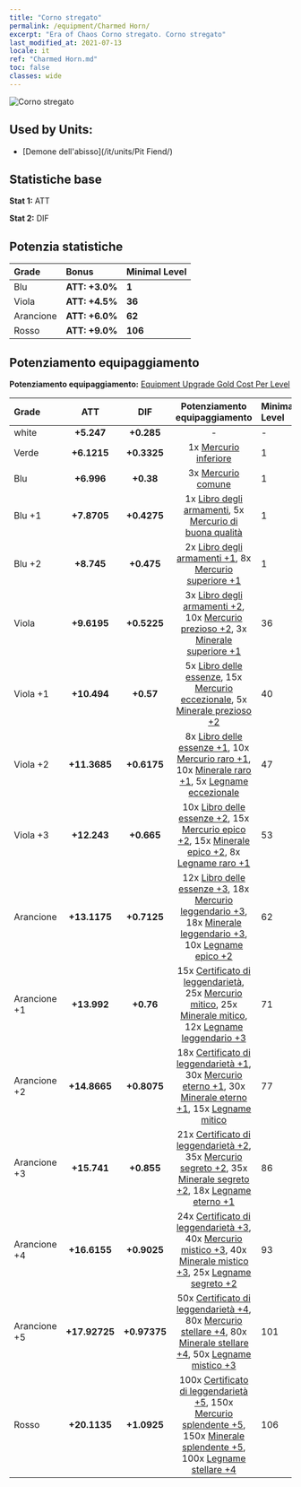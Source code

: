 ```yaml
---
title: "Corno stregato"
permalink: /equipment/Charmed Horn/
excerpt: "Era of Chaos Corno stregato. Corno stregato"
last_modified_at: 2021-07-13
locale: it
ref: "Charmed Horn.md"
toc: false
classes: wide
---
```


  ![Corno stregato](/images/e/e_5053.png)

## Used by Units:

* [Demone dell'abisso](/it/units/Pit Fiend/) 


## Statistiche base
 **Stat 1:** ATT

 **Stat 2:** DIF

## Potenzia statistiche

  |     Grade    |   Bonus | Minimal Level | 
  |:-------------|:--------|:--------------| 
  | Blu | **ATT: +3.0%** | **1** | 
  | Viola | **ATT: +4.5%** | **36** | 
  | Arancione | **ATT: +6.0%** | **62** | 
  | Rosso | **ATT: +9.0%** | **106** | 


## Potenziamento equipaggiamento
 **Potenziamento equipaggiamento:** [Equipment Upgrade Gold Cost Per Level](/equipment/EquipmentUpgradeCostPerLevel/) 

  |          Grade      | ATT | DIF | Potenziamento equipaggiamento | Minimal Level |
  |:--------------------|:---------:|:---------:|:----------------:|:--------------|
  | white | **+5.247** | **+0.285** | - | - |
  | Verde | **+6.1215** | **+0.3325** | 1x [Mercurio inferiore](/ItemsIT/mat_2/) | 1 |
  | Blu | **+6.996** | **+0.38** | 3x [Mercurio comune](/ItemsIT/mat_8/) | 1 |
  | Blu +1 | **+7.8705** | **+0.4275** | 1x [Libro degli armamenti](/ItemsIT/mat_18/), 5x [Mercurio di buona qualità](/ItemsIT/mat_14/) | 1 |
  | Blu +2 | **+8.745** | **+0.475** | 2x [Libro degli armamenti +1](/ItemsIT/mat_25/), 8x [Mercurio superiore +1](/ItemsIT/mat_21/) | 1 |
  | Viola | **+9.6195** | **+0.5225** | 3x [Libro degli armamenti +2](/ItemsIT/mat_32/), 10x [Mercurio prezioso +2](/ItemsIT/mat_28/), 3x [Minerale superiore +1](/ItemsIT/mat_19/) | 36 |
  | Viola +1 | **+10.494** | **+0.57** | 5x [Libro delle essenze](/ItemsIT/mat_39/), 15x [Mercurio eccezionale](/ItemsIT/mat_35/), 5x [Minerale prezioso +2](/ItemsIT/mat_26/) | 40 |
  | Viola +2 | **+11.3685** | **+0.6175** | 8x [Libro delle essenze +1](/ItemsIT/mat_46/), 10x [Mercurio raro +1](/ItemsIT/mat_42/), 10x [Minerale raro +1](/ItemsIT/mat_40/), 5x [Legname eccezionale](/ItemsIT/mat_34/) | 47 |
  | Viola +3 | **+12.243** | **+0.665** | 10x [Libro delle essenze +2](/ItemsIT/mat_53/), 15x [Mercurio epico +2](/ItemsIT/mat_49/), 15x [Minerale epico +2](/ItemsIT/mat_47/), 8x [Legname raro +1](/ItemsIT/mat_41/) | 53 |
  | Arancione | **+13.1175** | **+0.7125** | 12x [Libro delle essenze +3](/ItemsIT/mat_60/), 18x [Mercurio leggendario +3](/ItemsIT/mat_56/), 18x [Minerale leggendario +3](/ItemsIT/mat_54/), 10x [Legname epico +2](/ItemsIT/mat_48/) | 62 |
  | Arancione +1 | **+13.992** | **+0.76** | 15x [Certificato di leggendarietà](/ItemsIT/mat_67/), 25x [Mercurio mitico](/ItemsIT/mat_63/), 25x [Minerale mitico](/ItemsIT/mat_61/), 12x [Legname leggendario +3](/ItemsIT/mat_55/) | 71 |
  | Arancione +2 | **+14.8665** | **+0.8075** | 18x [Certificato di leggendarietà +1](/ItemsIT/mat_74/), 30x [Mercurio eterno +1](/ItemsIT/mat_70/), 30x [Minerale eterno +1](/ItemsIT/mat_68/), 15x [Legname mitico](/ItemsIT/mat_62/) | 77 |
  | Arancione +3 | **+15.741** | **+0.855** | 21x [Certificato di leggendarietà +2](/ItemsIT/mat_81/), 35x [Mercurio segreto +2](/ItemsIT/mat_77/), 35x [Minerale segreto +2](/ItemsIT/mat_75/), 18x [Legname eterno +1](/ItemsIT/mat_69/) | 86 |
  | Arancione +4 | **+16.6155** | **+0.9025** | 24x [Certificato di leggendarietà +3](/ItemsIT/mat_88/), 40x [Mercurio mistico +3](/ItemsIT/mat_84/), 40x [Minerale mistico +3](/ItemsIT/mat_82/), 25x [Legname segreto +2](/ItemsIT/mat_76/) | 93 |
  | Arancione +5 | **+17.92725** | **+0.97375** | 50x [Certificato di leggendarietà +4](/ItemsIT/mat_95/), 80x [Mercurio stellare +4](/ItemsIT/mat_91/), 80x [Minerale stellare +4](/ItemsIT/mat_89/), 50x [Legname mistico +3](/ItemsIT/mat_83/) | 101 |
  | Rosso | **+20.1135** | **+1.0925** | 100x [Certificato di leggendarietà +5](/ItemsIT/mat_102/), 150x [Mercurio splendente +5](/ItemsIT/mat_98/), 150x [Minerale splendente +5](/ItemsIT/mat_96/), 100x [Legname stellare +4](/ItemsIT/mat_90/) | 106 |

